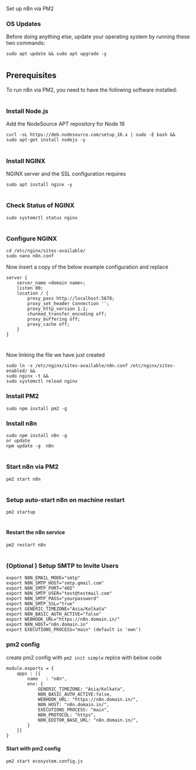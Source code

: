 Set up n8n via PM2

### OS Updates
Before doing anything else, update your operating system by running these two commands:
```
sudo apt update && sudo apt upgrade -y
```
#
## Prerequisites
To run n8n via PM2, you need to have the following software installed:
#
### Install Node.js
Add the NodeSource APT repository for Node 16
```
curl -sL https://deb.nodesource.com/setup_16.x | sudo -E bash &&
sudo apt-get install nodejs -y
```
#
### Install NGINX
NGINX server and the SSL configuration requires
```
sudo apt install nginx -y
```
#
### Check Status of NGINX
```
sudo systemctl status nginx
```
#
### Configure NGINX
```
cd /etc/nginx/sites-available/
sudo nano n8n.conf
```
Now insert a copy of the below example configuration and replace
```
server {
    server_name <domain name>;
    listen 80;
    location / {
        proxy_pass http://localhost:5678;
        proxy_set_header Connection '';
        proxy_http_version 1.1;
        chunked_transfer_encoding off;
        proxy_buffering off;
        proxy_cache off;
    }
}
```
#
Now linking the file we have just created
```
sudo ln -s /etc/nginx/sites-available/n8n.conf /etc/nginx/sites-enabled/ &&
sudo nginx -t &&
sudo systemctl reload nginx
```

### Install PM2
```
sudo npm install pm2 -g
```
### Install n8n
```
sudo npm install n8n -g
or update
npm update -g  n8n
```
#
### Start n8n via PM2
```
pm2 start n8n
```
#
### Setup auto-start n8n on machine restart
```
pm2 startup
```
#
#### Restart the n8n service
```
pm2 restart n8n
```
#
### (Optional ) Setup SMTP to Invite Users

```
export N8N_EMAIL_MODE="smtp"
export N8N_SMTP_HOST="smtp.gmail.com"
export N8N_SMTP_PORT="465"
export N8N_SMTP_USER="test@testmail.com"
export N8N_SMTP_PASS="yourpassword"
export N8N_SMTP_SSL="true"
export GENERIC_TIMEZONE="Asia/Kolkata"
export N8N_BASIC_AUTH_ACTIVE="false"
export WEBHOOK_URL="https://n8n.domain.in/"
export N8N_HOST="n8n.domain.in"
export EXECUTIONS_PROCESS="main" (default is 'own')
```

### pm2 config
create pm2 config with `pm2 init simple` replce with below code
```
module.exports = {
    apps : [{
        name   : "n8n",
        env: {
            GENERIC_TIMEZONE: "Asia/Kolkata",
            N8N_BASIC_AUTH_ACTIVE:false,
            WEBHOOK_URL: "https://n8n.domain.in/",
            N8N_HOST: "n8n.domain.in/",
            EXECUTIONS_PROCESS: "main",
            N8N_PROTOCOL: "https",
            N8N_EDITOR_BASE_URL: "n8n.domain.in/",
        }
    }]
}
```
#### Start with pm2 config
```pm2 start ecosystem.config.js```
